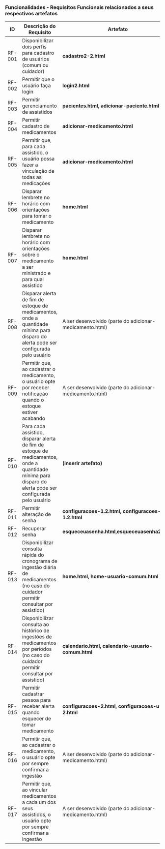 ### Funcionalidades - Requisitos Funcionais relacionados a seus respectivos artefatos

|ID    | Descrição do Requisito | Artefato | Desenvolvedor |
|------|-----------------------------------------|----|-----|
|RF-001| Disponibilizar dois perfis para cadastro de usuários (comum ou cuidador) | **cadastro2-2.html** | Guilherme |
|RF-002| Permitir que o usuário faça login | **login2.html** | Guilherme |
|RF-003| Permitir gerenciamento de assistidos | **pacientes.html, adicionar-paciente.html** | Alysson |
|RF-004| Permitir cadastro de medicamentos | **adicionar-medicamento.html** | Matheus |
|RF-005| Permitir que, para cada assistido, o usuário possa fazer a vinculação de todas as medicações | **adicionar-medicamento.html** | Matheus |
|RF-006| Disparar lembrete no horário com orientações para tomar o medicamento | **home.html** | - |
|RF-007| Disparar lembrete no horário com orientações sobre o medicamento a ser ministrado e para qual assistido | **home.html** | Inserir desenvolvedor |
|RF-008| Disparar alerta de fim de estoque de medicamentos, onde a quantidade mínima para disparo do alerta pode ser configurada pelo usuário | A ser desenvolvido (parte do adicionar-medicamento.html) | Matheus |
|RF-009| Permitir que, ao cadastrar o medicamento, o usuário opte por receber notificação quando o estoque estiver acabando | A ser desenvolvido (parte do adicionar-medicamento.html) | Matheus |
|RF-010| Para cada assistido, disparar alerta de fim de estoque de medicamentos, onde a quantidade mínima para disparo do alerta pode ser configurada pelo usuário | **(inserir artefato)** | Inserir desenvolvedor |
|RF-011| Permitir alteração de senha | **configuracoes-1.2.html, configuracoes-u-c-1.2.html** | Marcos Paulo |
|RF-012| Recuperar senha | **esqueceuasenha.html,esqueceuasenha2.html** | Guilherme |
|RF-013| Disponibilizar consulta rápida do cronograma de ingestão diária de medicamentos (no caso do cuidador permitir consultar por assistido) | **home.html, home-usuario-comum.html** | Marcos Paulo |
|RF-014| Disponibilizar consulta ao histórico de ingestões de medicamentos por períodos (no caso do cuidador permitir consultar por assistido) | **calendario.html, calendario-usuario-comum.html** | Alysson |
|RF-015| Permitir cadastrar pessoa para receber alerta quando esquecer de tomar medicamento | **configuracoes-2.html, configuracoes-u-c-2.html** | Marcos Paulo |
|RF-016| Permitir que, ao cadastrar o medicamento, o usuário opte por sempre confirmar a ingestão | A ser desenvolvido (parte do adicionar-medicamento.html) | Matheus |
|RF-017| Permitir que, ao vincular medicamentos a cada um dos seus assistidos, o usuário opte por sempre confirmar a ingestão | A ser desenvolvido (parte do adicionar-medicamento.html) | Matheus |
